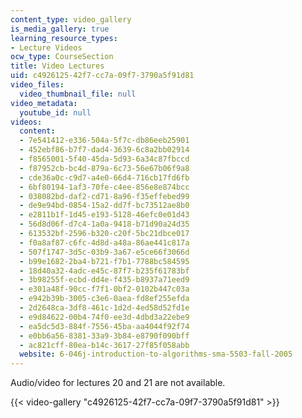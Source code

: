```yaml
---
content_type: video_gallery
is_media_gallery: true
learning_resource_types:
- Lecture Videos
ocw_type: CourseSection
title: Video Lectures
uid: c4926125-42f7-cc7a-09f7-3790a5f91d81
video_files:
  video_thumbnail_file: null
video_metadata:
  youtube_id: null
videos:
  content:
  - 7e541412-e336-504a-5f7c-db86eeb25901
  - 452ebf86-b7f7-dad4-3639-6c8a2bb02914
  - f8565001-5f40-45da-5d93-6a34c87fbccd
  - f87952cb-bc4d-879a-6c73-56e67b06f9a8
  - cde36a0c-c9d7-a4e0-66d4-716cb17fd6fb
  - 6bf80194-1af3-70fe-c4ee-856e8e874bcc
  - 038082bd-daf2-cd71-8a96-f35effebed99
  - de9e94bd-0854-15a2-dd7f-bc73512ae8b0
  - e2811b1f-1d45-e193-5128-46efc0e01d43
  - 56d8d06f-d7c4-1a0a-9418-b71d90a24d35
  - 613532bf-2596-b320-c20f-5bc21dbce017
  - f0a8af87-c6fc-4d8d-a48a-86ae441c817a
  - 507f1747-3d5c-03b9-3a67-e5ce66f3066d
  - b99e1682-2ba4-b721-f7b1-7788bc584595
  - 18d40a32-4adc-e45c-87f7-b235f61783bf
  - 3b98255f-ecbd-dd4e-f435-b8937a71eed9
  - e301a48f-90cc-f7f1-0bf2-0102b447c03a
  - e942b39b-3005-c3e6-0aea-fd8ef255efda
  - 2d2648ca-3df8-461c-1d2d-4ed58d52fd1e
  - e9d84622-00b4-74f0-ee3d-4dbd3a22ebe9
  - ea5dc5d3-884f-7556-45ba-aa4044f92f74
  - e0bb6a56-8381-33a9-3b84-e8790f090bff
  - ac821cff-80ea-b14c-3617-27f85f058abb
  website: 6-046j-introduction-to-algorithms-sma-5503-fall-2005
---
```


Audio/video for lectures 20 and 21 are not available.

{{< video-gallery "c4926125-42f7-cc7a-09f7-3790a5f91d81" >}}

